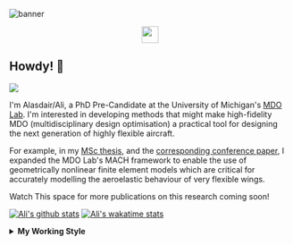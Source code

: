<!--
# Welcome to Ali's github profile


-->

![banner](https://raw.githubusercontent.com/A-Gray-94/A-Gray-94/main/Images/GitHubProfileBanner.png)
<p align='center'>
<a href="https://www.linkedin.com/in/alasdaircgray/"><img height="30" src="https://github.com/WaylonWalker/WaylonWalker/blob/main/icon/linkedin.png?raw=true"></a>
</p>

## Howdy! 👋

![](https://komarev.com/ghpvc/?username=A-Gray-94&color=blue)

I'm Alasdair/Ali, a PhD Pre-Candidate at the University of Michigan's [MDO Lab](http://mdolab.engin.umich.edu).
I'm interested in developing methods that might make high-fidelity MDO (multidisciplinary design optimisation) a practical tool for designing the next generation of highly flexible aircraft.

For example, in my [MSc thesis](http://resolver.tudelft.nl/uuid:1a6b5001-d213-40d9-bc2c-5e831eda527d), and the [corresponding conference paper](https://www.researchgate.net/publication/348242101_Geometrically_Nonlinear_High-fidelity_Aerostructural_Optimization_for_Highly_Flexible_Wings), I expanded the MDO Lab's MACH framework to enable the use of geometrically nonlinear finite element models which are critical for accurately modelling the aeroelastic behaviour of very flexible wings.

Watch This space for more publications on this research coming soon!

<!--
**A-Gray-94/A-Gray-94** is a ✨ _special_ ✨ repository because its `README.md` (this file) appears on your GitHub profile.

Here are some ideas to get you started:

- 🔭 I’m currently working on ...
- 🌱 I’m currently learning ...
- 👯 I’m looking to collaborate on ...
- 🤔 I’m looking for help with ...
- 💬 Ask me about ...
- 📫 How to reach me: ...
- 😄 Pronouns: ...
- ⚡ Fun fact: ...
-->


[![Ali's github stats](https://github-readme-stats.vercel.app/api?username=A-Gray-94)](https://github.com/anuraghazra/github-readme-stats)
[![Ali's wakatime stats](https://github-readme-stats.vercel.app/api/wakatime?username=ACGray)](https://github.com/anuraghazra/github-readme-stats)


<details>
  <summary>
    <strong>My Working Style</strong>
  </summary>
  
  <!--START_SECTION:waka-->
![Lines of code](https://img.shields.io/badge/From%20Hello%20World%20I%27ve%20Written-4.3%20million%20lines%20of%20code-blue)

**I'm an Early 🐤** 

```text
🌞 Morning    44 commits     ███░░░░░░░░░░░░░░░░░░░░░░   14.06% 
🌆 Daytime    114 commits    █████████░░░░░░░░░░░░░░░░   36.42% 
🌃 Evening    131 commits    ██████████░░░░░░░░░░░░░░░   41.85% 
🌙 Night      24 commits     ██░░░░░░░░░░░░░░░░░░░░░░░   7.67%

```
📅 **I'm Most Productive on Thursday** 

```text
Monday       44 commits     ███░░░░░░░░░░░░░░░░░░░░░░   14.06% 
Tuesday      39 commits     ███░░░░░░░░░░░░░░░░░░░░░░   12.46% 
Wednesday    39 commits     ███░░░░░░░░░░░░░░░░░░░░░░   12.46% 
Thursday     79 commits     ██████░░░░░░░░░░░░░░░░░░░   25.24% 
Friday       79 commits     ██████░░░░░░░░░░░░░░░░░░░   25.24% 
Saturday     13 commits     █░░░░░░░░░░░░░░░░░░░░░░░░   4.15% 
Sunday       20 commits     █░░░░░░░░░░░░░░░░░░░░░░░░   6.39%

```


📊 **This Week I Spent My Time On** 

```text
💬 Programming Languages: 
Python                   2 hrs 21 mins       ████████░░░░░░░░░░░░░░░░░   34.04% 
Other                    1 hr 54 mins        ██████░░░░░░░░░░░░░░░░░░░   27.43% 
C                        1 hr 9 mins         ████░░░░░░░░░░░░░░░░░░░░░   16.79% 
Markdown                 30 mins             █░░░░░░░░░░░░░░░░░░░░░░░░   7.31% 
C++                      17 mins             █░░░░░░░░░░░░░░░░░░░░░░░░   4.1%

🔥 Editors: 
VS Code                  5 hrs 39 mins       ████████████████████░░░░░   81.4% 
Sublime Text             1 hr 17 mins        ████░░░░░░░░░░░░░░░░░░░░░   18.6%

🐱‍💻 Projects: 
ucrm                     1 hr 57 mins        ███████░░░░░░░░░░░░░░░░░░   28.09% 
tacs_orig                1 hr 13 mins        ████░░░░░░░░░░░░░░░░░░░░░   17.64% 
Unknown Project          1 hr 3 mins         ███░░░░░░░░░░░░░░░░░░░░░░   15.13% 
ESP                      59 mins             ███░░░░░░░░░░░░░░░░░░░░░░   14.22% 
FEMpy                    33 mins             ██░░░░░░░░░░░░░░░░░░░░░░░   8.13%

💻 Operating System: 
Linux                    6 hrs 56 mins       █████████████████████████   100.0%

```

**I Mostly Code in Python** 

```text
Python                   8 repos             ████████████░░░░░░░░░░░░░   50.0% 
HTML                     2 repos             ███░░░░░░░░░░░░░░░░░░░░░░   12.5% 
TeX                      2 repos             ███░░░░░░░░░░░░░░░░░░░░░░   12.5% 
C++                      1 repo              █░░░░░░░░░░░░░░░░░░░░░░░░   6.25% 
MATLAB                   1 repo              █░░░░░░░░░░░░░░░░░░░░░░░░   6.25%

```


**Timeline**

![Chart not found](https://raw.githubusercontent.com/A-Gray-94/A-Gray-94/main/charts/bar_graph.png) 


 Last Updated on 13/06/2021
<!--END_SECTION:waka-->
</details>
